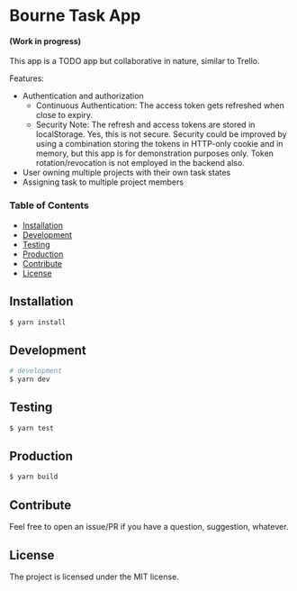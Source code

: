 # Bourne Task App

#### (Work in progress)

This app is a TODO app but collaborative in nature, similar to Trello.

Features:
- Authentication and authorization 
    - Continuous Authentication: The access token gets refreshed when close to expiry.
    - Security Note: The refresh and access tokens are stored in localStorage. Yes, this is not secure. Security could be improved by using a combination storing the tokens in HTTP-only cookie and in memory, but this app is for demonstration purposes only. Token rotation/revocation is not employed in the backend also.
- User owning multiple projects with their own task states
- Assigning task to multiple project members

### Table of Contents

- [Installation](#installation)
- [Development](#development)
- [Testing](#testing)
- [Production](#production)
- [Contribute](#contribute)
- [License](#license)

## Installation <a name="installation"></a>

```bash
$ yarn install
```

## Development <a name="development"></a>

```bash
# development
$ yarn dev
```

## Testing <a name="testing"></a>

```bash
$ yarn test
```

## Production <a name="production"></a>

```bash
$ yarn build
```

## Contribute <a name="contribute"></a>

Feel free to open an issue/PR if you have a question, suggestion, whatever.

## License <a name="license"></a>

The project is licensed under the MIT license.
